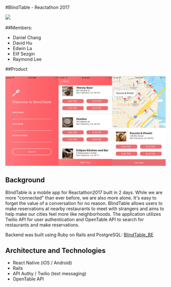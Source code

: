 #BlindTable - Reactathon 2017

<img src="https://github.com/rlee0525/BlindTable_FE/blob/master/assets/images/BlindTable.gif" width="200">

##Members:
- Daniel Chang
- David Hu
- Edwin La
- Elif Sezgin
- Raymond Lee

##Product

![BlindTable page](./app/assets/images/bt.png)

## Background

BlindTable is a mobile app for Reactathon2017 built in 2 days. While we are more "connected" than ever before, we are also more alone. It's easy to forget the value of a conversation for no reason. BlindTable allows users to make reservations at nearby restaurants to meet with strangers and aims to help make our cities feel more like neighborhoods. The application utilizes Twilio API for user authentication and OpenTable API to search for restaurants and make reservations.

Backend was built using Ruby on Rails and PostgreSQL: [BlindTable_BE][backend]

[backend]: https://github.com/rlee0525/BlindTable_BE

## Architecture and Technologies

- React Native (iOS / Android)
- Rails
- API Authy / Twilio (text messaging)
- OpenTable API
